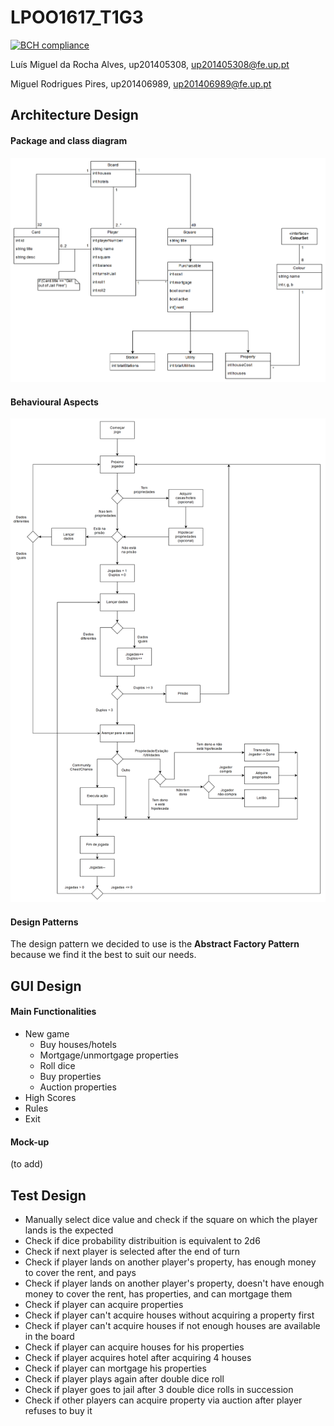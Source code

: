 # LPOO1617_T1G3

[![BCH compliance](https://bettercodehub.com/edge/badge/gitinho/LPOO1617_T1G3?token=a9f436d5baec9e7f75c180d9acd03253f89cb92e)](https://bettercodehub.com/)

Luís Miguel da Rocha Alves, up201405308, up201405308@fe.up.pt

Miguel Rodrigues Pires, up201406989, up201406989@fe.up.pt


## Architecture Design
#### Package and class diagram
![Package and class diagram](Classes.png)
#### Behavioural Aspects
![Behavioural Aspects](Behavioural%20Aspects.png)
#### Design Patterns
The design pattern we decided to use is the **Abstract Factory Pattern** because we find it the best to suit our needs.
## GUI Design
#### Main Functionalities
- New game
  - Buy houses/hotels
  - Mortgage/unmortgage properties
  - Roll dice
  - Buy properties
  - Auction properties
- High Scores
- Rules
- Exit
#### Mock-up
(to add)
## Test Design
- Manually select dice value and check if the square on which the player lands is the expected
- Check if dice probability distribuition is equivalent to 2d6
- Check if next player is selected after the end of turn
- Check if player lands on another player's property, has enough money to cover the rent, and pays
- Check if player lands on another player's property, doesn't have enough money to cover the rent, has properties, and can mortgage them
- Check if player can acquire properties
- Check if player can't acquire houses without acquiring a property first
- Check if player can't acquire houses if not enough houses are available in the board
- Check if player can acquire houses for his properties
- Check if player acquires hotel after acquiring 4 houses
- Check if player can mortgage his properties
- Check if player plays again after double dice roll
- Check if player goes to jail after 3 double dice rolls in succession
- Check if other players can acquire property via auction after player refuses to buy it
